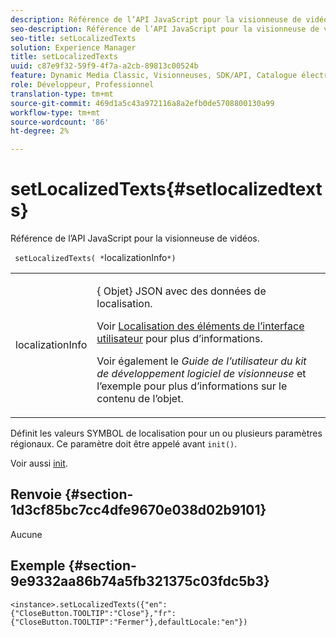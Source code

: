 ```yaml
---
description: Référence de l’API JavaScript pour la visionneuse de vidéos.
seo-description: Référence de l’API JavaScript pour la visionneuse de vidéos.
seo-title: setLocalizedTexts
solution: Experience Manager
title: setLocalizedTexts
uuid: c87e9f32-59f9-4f7a-a2cb-89813c00524b
feature: Dynamic Media Classic, Visionneuses, SDK/API, Catalogue électronique
role: Développeur, Professionnel
translation-type: tm+mt
source-git-commit: 469d1a5c43a972116a8a2efb0de5708800130a99
workflow-type: tm+mt
source-wordcount: '86'
ht-degree: 2%

---
```



# setLocalizedTexts{#setlocalizedtexts}

Référence de l’API JavaScript pour la visionneuse de vidéos.

` setLocalizedTexts( *`localizationInfo`*)`

<table id="table_896DFF34A68A403DB93A6D597461A573"> 
 <tbody> 
  <tr> 
   <td colname="col1"> <p> <span class="codeph"> <span class="varname"> localizationInfo</span> </span> </p> </td> 
   <td colname="col2"> <p> {<span class="codeph"> Objet</span>} JSON avec des données de localisation. </p> <p>Voir <a href="../../../c-html5-s7-aem-asset-viewers/c-html5-20-ecatalog-viewer-about/c-html5-20-ecatalog-viewer-localization.md#concept-cbfc39344c494eb7b9f6a272cff0cc74" format="dita" scope="local"> Localisation des éléments de l’interface utilisateur</a> pour plus d’informations. </p> <p>Voir également le <i>Guide de l’utilisateur du kit de développement logiciel de visionneuse</i> et l’exemple pour plus d’informations sur le contenu de l’objet. </p> </td> 
  </tr> 
 </tbody> 
</table>

Définit les valeurs SYMBOL de localisation pour un ou plusieurs paramètres régionaux. Ce paramètre doit être appelé avant `init()`.

Voir aussi [init](../../../c-html5-s7-aem-asset-viewers/c-html5-20-ecatalog-viewer-about/c-html5-20-ecatalog-viewer-javascriptapiref/r-html5-ecatalog-viewer-20-javascriptapiref-init.md#reference-aee94dd92a28410784f7a1792e28683b).

## Renvoie {#section-1d3cf85bc7cc4dfe9670e038d02b9101}

Aucune

## Exemple {#section-9e9332aa86b74a5fb321375c03fdc5b3}

```
<instance>.setLocalizedTexts({"en":{"CloseButton.TOOLTIP":"Close"},"fr":{"CloseButton.TOOLTIP":"Fermer"},defaultLocale:"en"})
```

